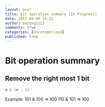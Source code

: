 ```yaml
---
layout: post
title: Bit operation summary [In Progress]
date: 2017-04-08 19:22
author: mazong1123
comments: true
categories: [Uncategorized]
published: true
---
```


# Bit operation summary

## Remove the right most 1 bit

```cpp
n & (n - 1)
```

Example:
101 & 100 => 100
110 & 101 => 100
